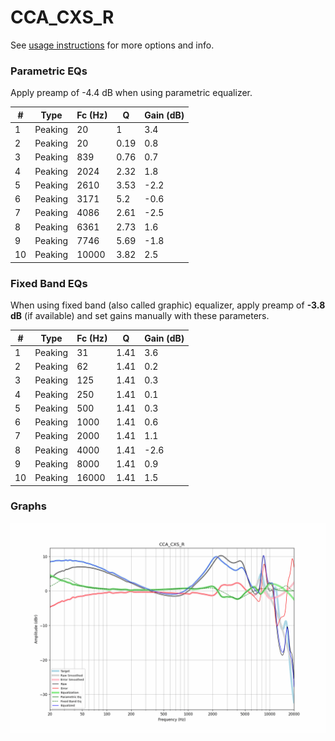 # CCA_CXS_R
See [usage instructions](https://github.com/jaakkopasanen/AutoEq#usage) for more options and info.

### Parametric EQs
Apply preamp of -4.4 dB when using parametric equalizer.

|   # | Type    |   Fc (Hz) |    Q |   Gain (dB) |
|-----|---------|-----------|------|-------------|
|   1 | Peaking |        20 | 1    |         3.4 |
|   2 | Peaking |        20 | 0.19 |         0.8 |
|   3 | Peaking |       839 | 0.76 |         0.7 |
|   4 | Peaking |      2024 | 2.32 |         1.8 |
|   5 | Peaking |      2610 | 3.53 |        -2.2 |
|   6 | Peaking |      3171 | 5.2  |        -0.6 |
|   7 | Peaking |      4086 | 2.61 |        -2.5 |
|   8 | Peaking |      6361 | 2.73 |         1.6 |
|   9 | Peaking |      7746 | 5.69 |        -1.8 |
|  10 | Peaking |     10000 | 3.82 |         2.5 |

### Fixed Band EQs
When using fixed band (also called graphic) equalizer, apply preamp of **-3.8 dB** (if available) and set gains manually with these parameters.

|   # | Type    |   Fc (Hz) |    Q |   Gain (dB) |
|-----|---------|-----------|------|-------------|
|   1 | Peaking |        31 | 1.41 |         3.6 |
|   2 | Peaking |        62 | 1.41 |         0.2 |
|   3 | Peaking |       125 | 1.41 |         0.3 |
|   4 | Peaking |       250 | 1.41 |         0.1 |
|   5 | Peaking |       500 | 1.41 |         0.3 |
|   6 | Peaking |      1000 | 1.41 |         0.6 |
|   7 | Peaking |      2000 | 1.41 |         1.1 |
|   8 | Peaking |      4000 | 1.41 |        -2.6 |
|   9 | Peaking |      8000 | 1.41 |         0.9 |
|  10 | Peaking |     16000 | 1.41 |         1.5 |

### Graphs
![](./CCA_CXS_R.png)
